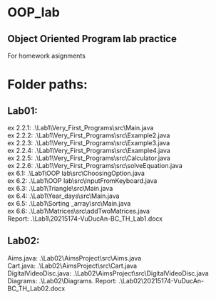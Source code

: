 # OOP_lab
## Object Oriented Program lab practice
For homework asignments
# Folder paths:

## Lab01:

ex 2.2.1: .\Lab1\Very_First_Programs\src\Main.java <br />
ex 2.2.2: .\Lab1\Very_First_Programs\src\Example2.java <br />
ex 2.2.3: .\Lab1\Very_First_Programs\src\Example3.java <br />
ex 2.2.4: .\Lab1\Very_First_Programs\src\Example4.java <br />
ex 2.2.5: .\Lab1\Very_First_Programs\src\Calculator.java <br />
ex 2.2.6: .\Lab1\Very_First_Programs\src\solveEquation.java <br />
ex 6.1: .\Lab1\OOP lab\src\ChoosingOption.java <br />
ex 6.2: .\Lab1\OOP lab\src\InputFromKeyboard.java <br />
ex 6.3: .\Lab1\Triangle\src\Main.java <br />
ex 6.4: .\Lab1\Year_days\src\Main.java <br />
ex 6.5: .\Lab1\Sorting _array\src\Main.java <br />
ex 6.6: .\Lab1\Matrices\src\addTwoMatrices.java <br />
Report: .\Lab1\20215174-VuDucAn-BC_TH_Lab1.docx <br />

## Lab02:

Aims.java: .\Lab02\AimsProject\src\Aims.java <br />
Cart.java: .\Lab02\AimsProject\src\Cart.java <br />
DigitalVideoDisc.java: .\Lab02\AimsProject\src\DigitalVideoDisc.java <br />
Diagrams: .\Lab02\Diagrams.
Report: .\Lab02\20215174-VuDucAn-BC_TH_Lab02.docx <br />
